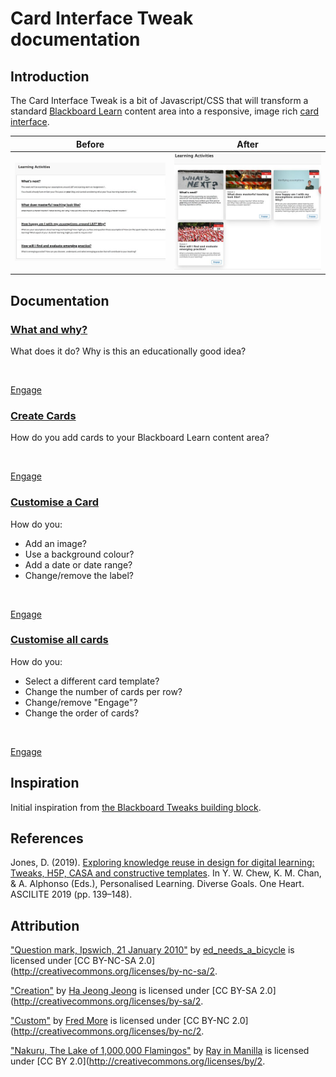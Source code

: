 # Card Interface Tweak documentation

## Introduction

The Card Interface Tweak is a bit of Javascript/CSS that will transform a standard [Blackboard Learn](https://en.wikipedia.org/wiki/Blackboard_Learn) content area into a responsive, image rich [card interface](https://www.smashingmagazine.com/2016/10/designing-card-based-user-interfaces/).

| **Before** | **After**| 
| --- | ---- |
| ![Normal Bb Learn content area](images/before.png) | ![Transformed into Card Interface](images/after.png) |

## Documentation

<link rel="stylesheet" href="https://s3.amazonaws.com/filebucketdave/banner.js/cards.css">
<div id="guCardInterface" class="flex flex-wrap">
 
  <div class="clickablecard w-full sm:w-1/2 md:w-1/2 flex flex-col p-1">
    <!--<div class="hover:outline-none hover:shadow-outline bg-white rounded-lg shadow-lg overflow-hidden flex-1 flex flex-col relative"> Relative could go -->
    <div class="bg-white rounded-lg shadow-lg overflow-hidden flex-1 flex flex-col relative"> <!-- Relative could go -->
      <a href="whatWhy/">
      <div class="bg-cover h-48 hover:outline-none hover:shadow-outline bg-white rounded-t-lg shadow-lg overflow-hidden flex-1 flex flex-col relative" style="background-image: url(' https://live.staticflickr.com/7158/6751047205_2df88f2ddc_c_d.jpg'); background-color: rgb(255,255,255)">
      </div>
      </a>
      <div class="carddescription p-2 flex-1 flex flex-col pt-0">
        <h3 class="mb-1 text-2xl"><a href="whatWhy/" class="text-black no-underline hover:underline">What and why?</a></h3>
        <div class="mb-1 flex-1">
           <p class="pb-1">What does it do? Why is this an educationally good idea?</p> 
        </div>
        <p>&nbsp;<br> </p>
        <div class="p-2 absolute pin-r pin-b">
           <a href="whatWhy/" class="gu-engage"><div class="hover:bg-blue text-blue-dark font-semibold hover:text-white py-2 px-4 border border-blue hover:border-transparent rounded">
            Engage
        </div>
        </div>
      </div>
    </div>
  </div>

  <div class="clickablecard w-full sm:w-1/2 md:w-1/2 flex flex-col p-1">
    <!--<div class="hover:outline-none hover:shadow-outline bg-white rounded-lg shadow-lg overflow-hidden flex-1 flex flex-col relative"> Relative could go -->
    <div class="bg-white rounded-lg shadow-lg overflow-hidden flex-1 flex flex-col relative"> <!-- Relative could go -->
      <a href="createCards/">
      <div class="bg-cover h-48 hover:outline-none hover:shadow-outline bg-white rounded-t-lg shadow-lg overflow-hidden flex-1 flex flex-col relative" style="background-image: url('https://live.staticflickr.com/5604/15323880649_b9332d888c_c_d.jpg'); background-color: rgb(255,255,255)">
      </div>
      </a>
      <div class="carddescription p-2 flex-1 flex flex-col pt-0">
        <h3 class="mb-1 text-2xl"><a href="createCards/" class="text-black no-underline hover:underline">Create Cards</a></h3>
        <div class="mb-1 flex-1">
           <p class="pb-1">How do you add cards to your Blackboard Learn content area?</p> 
        </div>
        <p>&nbsp;<br> </p>
        <div class="p-2 absolute pin-r pin-b">
           <a href="createCards/" class="gu-engage"><div class="hover:bg-blue text-blue-dark font-semibold hover:text-white py-2 px-4 border border-blue hover:border-transparent rounded">
            Engage
        </div>
        </div>
      </div>
    </div>
  </div>

  <div class="clickablecard w-full sm:w-1/2 md:w-1/2 flex flex-col p-1">
    <!--<div class="hover:outline-none hover:shadow-outline bg-white rounded-lg shadow-lg overflow-hidden flex-1 flex flex-col relative"> Relative could go -->
    <div class="bg-white rounded-lg shadow-lg overflow-hidden flex-1 flex flex-col relative"> <!-- Relative could go -->
      <a href="customiseACard/">
      <div class="bg-cover h-48 hover:outline-none hover:shadow-outline bg-white rounded-t-lg shadow-lg overflow-hidden flex-1 flex flex-col relative" style="background-image: url('https://live.staticflickr.com/5533/9720306280_5710d5c4cd_c_d.jpg'); background-color: rgb(255,255,255)">
      </div>
      </a>
      <div class="carddescription p-2 flex-1 flex flex-col pt-0">
        <h3 class="mb-1 text-2xl"><a href="customiseACard/" class="text-black no-underline hover:underline">Customise a Card</a></h3>
        <div class="mb-1 flex-1">
           <p class="pb-1">How do you:</p>
           <ul>
             <li> Add an image? </li>
             <li> Use a background colour?</li>
             <li> Add a date or date range?</li>
             <li> Change/remove the label? </li>
           </ul>
        </div>
        <p>&nbsp;<br> </p>
        <div class="p-2 absolute pin-r pin-b">
           <a href="customiseACard/" class="gu-engage"><div class="hover:bg-blue text-blue-dark font-semibold hover:text-white py-2 px-4 border border-blue hover:border-transparent rounded">
            Engage
        </div>
        </div>
      </div>
    </div>
  </div>

  <div class="clickablecard w-full sm:w-1/2 md:w-1/2 flex flex-col p-1">
    <!--<div class="hover:outline-none hover:shadow-outline bg-white rounded-lg shadow-lg overflow-hidden flex-1 flex flex-col relative"> Relative could go -->
    <div class="bg-white rounded-lg shadow-lg overflow-hidden flex-1 flex flex-col relative"> <!-- Relative could go -->
      <a href="customiseAllCards/">
      <div class="bg-cover h-48 hover:outline-none hover:shadow-outline bg-white rounded-t-lg shadow-lg overflow-hidden flex-1 flex flex-col relative" style="background-image: url('https://live.staticflickr.com/65535/49629884077_b519916d0d_c_d.jpg'); background-color: rgb(255,255,255)">
      </div>
      </a>
      <div class="carddescription p-2 flex-1 flex flex-col pt-0">
        <h3 class="mb-1 text-2xl"><a href="customiseAllCards/" class="text-black no-underline hover:underline">Customise all cards</a></h3>
        <div class="mb-1 flex-1">
           <p class="pb-1">How do you:</p>
           <ul>
             <li> Select a different card template? </li>
             <li> Change the number of cards per row?</li>
             <li> Change/remove "Engage"? </li>
             <li> Change the order of cards?</li>
           </ul>
        </div>
        <p>&nbsp;<br> </p>
        <div class="p-2 absolute pin-r pin-b">
           <a href="customiseAllCards/" class="gu-engage"><div class="hover:bg-blue text-blue-dark font-semibold hover:text-white py-2 px-4 border border-blue hover:border-transparent rounded">
               Engage
        </div></a>
        </div>
      </div>
    </div>
  </div>

</div>

## Inspiration

Initial inspiration from [the Blackboard Tweaks building block](http://tweaks.github.io/Tweaks/).

## References

Jones, D. (2019). [Exploring knowledge reuse in design for digital learning: Tweaks, H5P, CASA and constructive templates](https://djon.es/blog/2019/08/08/exploring-knowledge-reuse-in-design-for-digital-learning-tweaks-h5p-constructive-templates-and-casa/). In Y. W. Chew, K. M. Chan, & A. Alphonso (Eds.), Personalised Learning. Diverse Goals. One Heart. ASCILITE 2019 (pp. 139–148).

## Attribution

["Question mark, Ipswich, 21 January 2010"](https://www.flickr.com/photos/omcoc/6751047205) by [ed_needs_a_bicycle](https://www.flickr.com/photos/omcoc/6751047205) is licensed under [CC BY-NC-SA 2.0](http://creativecommons.org/licenses/by-nc-sa/2.

["Creation"](https://www.flickr.com/photos/92559558@N04/15323880649/) by [Ha Jeong Jeong](https://www.flickr.com/photos/92559558@N04/) is licensed under [CC BY-SA 2.0](http://creativecommons.org/licenses/by-sa/2.

["Custom"](https://www.flickr.com/photos/86755183@N04/9720306280/) by [Fred More](https://www.flickr.com/photos/86755183@N04/) is licensed under [CC BY-NC 2.0](http://creativecommons.org/licenses/by-nc/2.

["Nakuru, The Lake of 1,000,000 Flamingos"](https://www.flickr.com/photos/rayinmanila/49629884077/) by [Ray in Manilla](ihttps://www.flickr.com/photos/rayinmanila/) is licensed under [CC BY 2.0](http://creativecommons.org/licenses/by/2.